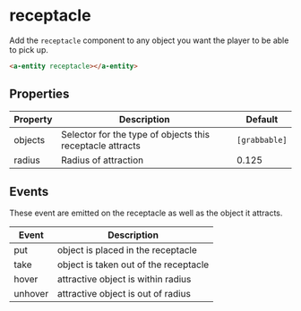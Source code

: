 # receptacle

Add the `receptacle` component to any object you want the player to be able to pick up.

```html
<a-entity receptacle></a-entity>
```


## Properties

| Property | Description                                               | Default       |
| -------- | --------------------------------------------------------- | ------------- |
| objects  | Selector for the type of objects this receptacle attracts | `[grabbable]` |
| radius   | Radius of attraction                                      | 0.125         |


## Events

These event are emitted on the receptacle as well as the object it attracts.

| Event   | Description                                                    |
| ------- | -------------------------------------------------------------- |
| put     | object is placed in the receptacle                |
| take    | object is taken out of the receptacle             |
| hover   | attractive object is within radius                |
| unhover | attractive object is out of radius                |
